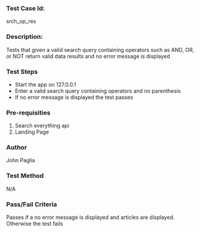 ### Test Case Id: 
srch_op_res 

### Description:
Tests that given a valid search query containing operators such as AND, OR, or NOT return valid data results and no error message is displayed

### Test Steps
- Start the app on 127.0.0.1
- Enter a valid search query containing operators and no parenthesis
- If no error message is displayed the test passes

### Pre-requisities
1. Search everything api 
2. Landing Page

### Author
John Paglia

### Test Method
N/A

### Pass/Fail Criteria
Passes if a no error message is displayed and articles are displayed. Otherwise the test fails